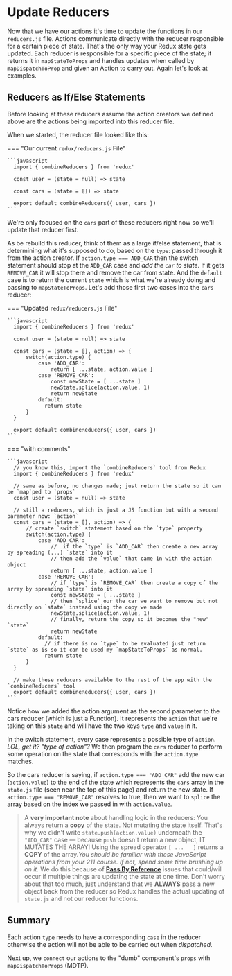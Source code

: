# Update Reducers

Now that we have our actions it's time to update the functions in our `reducers.js` file. Actions communicate directly with the reducer responsible for a certain piece of state. That's the only way your Redux state gets updated. Each reducer is responsible for a specific piece of the state; it returns it in `mapStateToProps` and handles updates when called by `mapDispatchToProp` and given an Action to carry out. Again let's look at examples.

## Reducers as If/Else Statements

Before looking at these reducers assume the action creators we defined above are the actions being imported into this reducer file.

When we started, the reducer file looked like this:

=== "Our current `redux/reducers.js` File"

    ```javascript
      import { combineReducers } from 'redux'

      const user = (state = null) => state

      const cars = (state = []) => state

      export default combineReducers({ user, cars })
    ```

We're only focused on the `cars` part of these reducers right now so we'll update that reducer first.

As be rebuild this reducer, think of them as a large if/else statement, that is determining what it's supposed to do, based on the `type`: passed through it from the action creator. If `action.type === ADD_CAR` then the switch statement should stop at the `ADD_CAR` case and *add the `car` to state*. If it gets `REMOVE_CAR` it will stop there and remove the car from state. And the `default` case is to return the current `state` which is what we're already doing and passing to `mapStateToProps`. Let's add those first two cases into the `cars` reducer:

=== "Updated `redux/reducers.js` File"

    ```javascript
      import { combineReducers } from 'redux'

      const user = (state = null) => state

      const cars = (state = [], action) => {
          switch(action.type) {
              case 'ADD_CAR':
                  return [ ...state, action.value ]
              case 'REMOVE_CAR':
                  const newState = [ ...state ]
                  newState.splice(action.value, 1)
                  return newState
              default: 
                return state
          }
      }

      export default combineReducers({ user, cars })
    ```

=== "with comments"

    ```javascript
      // you know this, import the `combineReducers` tool from Redux
      import { combineReducers } from 'redux'

      // same as before, no changes made; just return the state so it can be `map`ped to `props`
      const user = (state = null) => state

      // still a reducers, which is just a JS function but with a second parameter now: `action`
      const cars = (state = [], action) => {
          // create `switch` statement based on the `type` property
          switch(action.type) {
              case 'ADD_CAR':
                  //  if the `type` is `ADD_CAR` then create a new array by spreading (...) `state` into it
                  // then add the `value` that came in with the action object
                  return [ ...state, action.value ]
              case 'REMOVE_CAR':
                  // if `type` is `REMOVE_CAR` then create a copy of the array by spreading `state` into it
                  const newState = [ ...state ]
                  // then `splice` our the car we want to remove but not directly on `state` instead using the copy we made
                  newState.splice(action.value, 1)
                  // finally, return the copy so it becomes the "new" `state`
                  return newState
              default: 
                // if there is no `type` to be evaluated just return `state` as is so it can be used my `mapStateToProps` as normal.
                return state
          }
      }

      // make these reducers available to the rest of the app with the `combineReducers` tool
      export default combineReducers({ user, cars })
    ```

Notice how we added the action argument as the second parameter to the cars reducer (which is just a Function). It represents the `action` that we're taking on this `state` and will have the two keys `type` and `value` in it.

In the switch statement, every case represents a possible type of `action`. *LOL, get it? "type of action"?* We then program the `cars` reducer to perform some operation on the state that corresponds with the `action.type` matches.

So the cars reducer is saying, if `action.type === "ADD_CAR"` add the new car (`action.value`) to the end of the state which represents the `cars` array in the `state.js` file (seen near the top of this page) and return the new state. If `action.type === "REMOVE_CAR"` resolves to true, then we want to `splice` the array based on the index we passed in with `action.value`.

  > A **very important note** about handling logic in the reducers: You always return a **copy** of the state. Not mutating the state itself. That's why we didn't write `state.push(action.value)` underneath the `"ADD_CAR"` case — because `push` doesn't return a new object, IT MUTATES THE ARRAY! Using the spread operator `[ ...   ]` returns a **COPY** of the array.*You should be familiar with these JavaScript operations from your 211 course. If not, spend some time brushing up on it.* We do this because of **[Pass By Reference](https://medium.com/@linuk/pass-by-reference-issue-i-encountered-in-javascript-c22f59f1196)** issues that could/will occur if multiple things are updating the state at one time. Don't worry about that too much, just understand that we **ALWAYS** pass a new object back from the reducer so Redux handles the actual updating of `state.js` and not our reducer functions.

## Summary

Each action `type` needs to have a corresponding `case` in the reducer otherwise the action will not be able to be carried out when *dispatched*.

Next up, we `connect` our actions to the "dumb" component's `props` with `mapDispatchToProps` (MDTP).